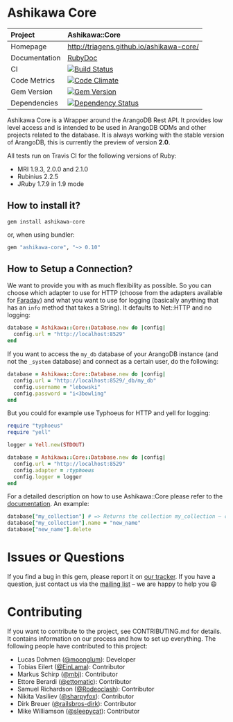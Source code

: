# Ashikawa Core

| Project         | Ashikawa::Core
|:----------------|:--------------------------------------------------
| Homepage        | http://triagens.github.io/ashikawa-core/
| Documentation   | [RubyDoc](http://www.rubydoc.info/gems/ashikawa-core)
| CI              | [![Build Status](http://img.shields.io/travis/triAGENS/ashikawa-core.svg)](http://travis-ci.org/triAGENS/ashikawa-core)
| Code Metrics    | [![Code Climate](http://img.shields.io/codeclimate/github/triAGENS/ashikawa-core.svg)](https://codeclimate.com/github/triAGENS/ashikawa-core)
| Gem Version     | [![Gem Version](http://img.shields.io/gem/v/ashikawa-core.svg)](http://rubygems.org/gems/ashikawa-core)
| Dependencies    | [![Dependency Status](http://img.shields.io/gemnasium/triAGENS/ashikawa-core.svg)](https://gemnasium.com/triAGENS/ashikawa-core)

Ashikawa Core is a Wrapper around the ArangoDB Rest API. It provides low level access and is intended to be used in ArangoDB ODMs and other projects related to the database. It is always working with the stable version of ArangoDB, this is currently the preview of version **2.0**.

All tests run on Travis CI for the following versions of Ruby:

* MRI 1.9.3, 2.0.0 and 2.1.0
* Rubinius 2.2.5
* JRuby 1.7.9 in 1.9 mode

## How to install it?

```shell
gem install ashikawa-core
```

or, when using bundler:

```ruby
gem "ashikawa-core", "~> 0.10"
```

## How to Setup a Connection?

We want to provide you with as much flexibility as possible. So you can choose which adapter to use for HTTP (choose from the adapters available for [Faraday](https://github.com/lostisland/faraday)) and what you want to use for logging (basically anything that has an `info` method that takes a String). It defaults to Net::HTTP and no logging:

```ruby
database = Ashikawa::Core::Database.new do |config|
  config.url = "http://localhost:8529"
end
```

If you want to access the `my_db` database of your ArangoDB instance (and not the `_system` database) and connect as a certain user, do the following:

```ruby
database = Ashikawa::Core::Database.new do |config|
  config.url = "http://localhost:8529/_db/my_db"
  config.username = "lebowski"
  config.password = "i<3bowling"
end
```

But you could for example use Typhoeus for HTTP and yell for logging:

```ruby
require "typhoeus"
require "yell"

logger = Yell.new(STDOUT)

database = Ashikawa::Core::Database.new do |config|
  config.url = "http://localhost:8529"
  config.adapter = :typhoeus
  config.logger = logger
end
```

For a detailed description on how to use Ashikawa::Core please refer to the [documentation](http://rdoc.info/gems/ashikawa-core/frames). An example:

```ruby
database["my_collection"] # => Returns the collection my_collection – creates it, if it doesn't exist
database["my_collection"].name = "new_name"
database["new_name"].delete
```

# Issues or Questions

If you find a bug in this gem, please report it on [our tracker](https://github.com/triAGENS/ashikawa-core/issues). If you have a question, just contact us via the [mailing list](https://groups.google.com/forum/?fromgroups#!forum/ashikawa) – we are happy to help you :smile:

# Contributing

If you want to contribute to the project, see CONTRIBUTING.md for details. It contains information on our process and how to set up everything. The following people have contributed to this project:

* Lucas Dohmen ([@moonglum](https://github.com/moonglum)): Developer
* Tobias Eilert ([@EinLama](https://github.com/EinLama)): Contributor
* Markus Schirp ([@mbj](https://github.com/mbj)): Contributor
* Ettore Berardi ([@ettomatic](https://github.com/ettomatic)): Contributor
* Samuel Richardson ([@Rodeoclash](https://github.com/Rodeoclash)): Contributor
* Nikita Vasiliev ([@sharpyfox](https://github.com/sharpyfox)): Contributor
* Dirk Breuer ([@railsbros-dirk](https://github.com/railsbros-dirk)): Contributor
* Mike Williamson ([@sleepycat](https://github.com/sleepycat)): Contributor
